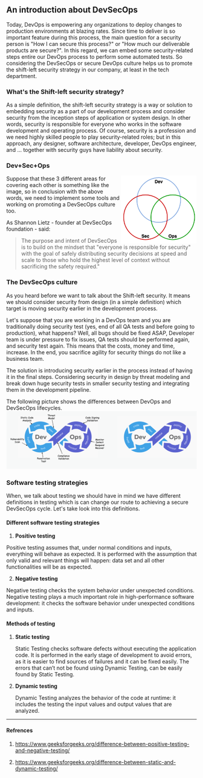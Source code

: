 ## An introduction about DevSecOps
Today, DevOps is empowering any organizations to deploy changes to production environments at blazing rates.
Since time to deliver is so important feature during this process, the main question for a security person is
"How I can secure this process?" or "How much our deliverable products are secure?".
In this regard, we can embed some security-related steps entire our DevOps process to perform some automated tests.
So considering the DevSecOps or secure DevOps culture helps us to promote the shift-left security strategy in our company,
at least in the tech department. 

### What's the Shift-left security strategy? 
As a simple definition, the shift-left security strategy is a way or solution to embedding security as a part of our development process
and consider security from the inception steps of application or system design.
In other words, security is responsible for everyone who works in the software development and operating process. 
Of course, security is a profession and we need highly skilled people to play security-related roles;
but in this approach, any designer, software architecture, developer, DevOps engineer, and ...  together with security guys have liability about security. 

### Dev+Sec+Ops
<img align="right" width="200" height="180" src="/document/assets/images/DevSecOps.png">

Suppose that these 3 different areas for covering each other is something like the image,
so in conclusion with the above words, we need to implement some tools and working on promoting a DevSecOps culture too. 

As Shannon Lietz - founder at DevSecOps foundation -  said:
> The purpose and intent of DevSecOps is to build on the mindset that
> "everyone is responsible for security" with the goal of safely distributing
> security decisions at speed and scale to those who hold the highest level of 
> context without sacrificing the safety required."

### The DevSecOps culture

As you heard before we want to talk about the Shift-left security.
It means we should consider security from design (in a simple definition) which target is moving security earlier in the development process.

Let's suppose that you are working in a DevOps team and you are traditionally doing security test
(yes, end of all QA tests and before going to production), what happens? 
Well, all bugs should be fixed ASAP, Developer team is under pressure to fix issues,
QA tests should be performed again, and security test again.
This means that the costs, money and time, increase.
In the end, you sacrifice agility for security things do not like a business team. 

The solution is introducing security earlier in the process instead of having it in the final steps.
Considering security in design by threat modeling and 
break down huge security tests in smaller security testing and integrating them in the development pipeline. 

The following picture shows the differences between DevOps and DevSecOps lifecycles. 
<img src="/document/assets/images/DevOps vs DevSecOps.png">


### Software testing strategies

When, we talk about testing we should have in mind 
we have different definitions in testing which is can change our route to achieving
a secure DevSecOps cycle.
Let's take look into this definitions.

#### Different software testing strategies

1. **Positive testing**  

Positive testing assumes that, under normal conditions and inputs,
everything will behave as expected.
It is performed with the assumption that only valid and relevant things will happen:
data set and all other functionalities will be as expected.

2. **Negative testing**  

Negative testing checks the system behavior under unexpected conditions.
Negative testing plays a much important role in high-performance software development:
it checks the software behavior under unexpected conditions and inputs.

#### Methods of testing

1. **Static testing**  

   Static Testing checks software defects without executing the application code.
   It is performed in the early stage of development to avoid errors,
   as it is easier to find sources of failures and it can be fixed easily. 
   The errors that can’t not be found using Dynamic Testing, can be easily found by Static Testing.

2. **Dynamic testing**  

   Dynamic Testing analyzes the behavior of the code at runtime:
   it includes the testing the input values and output values that are analyzed.

----

#### Refrences

1. https://www.geeksforgeeks.org/difference-between-positive-testing-and-negative-testing/

2. https://www.geeksforgeeks.org/difference-between-static-and-dynamic-testing/

